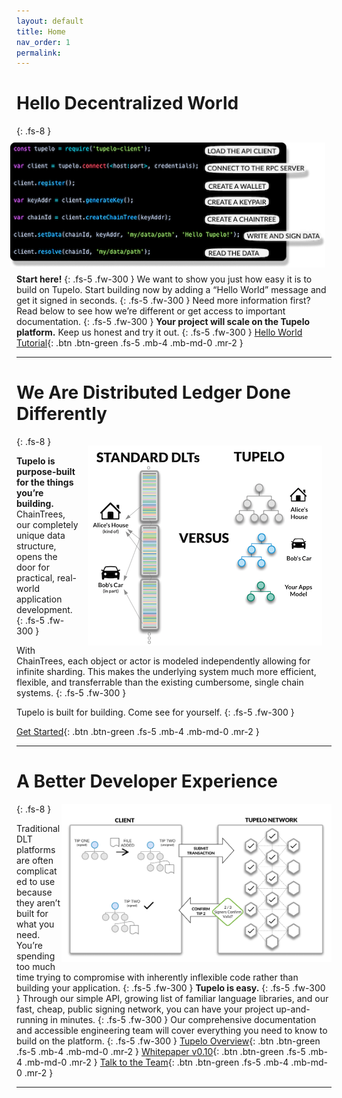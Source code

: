```yaml
---
layout: default
title: Home
nav_order: 1
permalink:
---
```


# Hello Decentralized World
{: .fs-8 }
<img style="float: right; padding:10px;" src="assets/images/helloworldsquare.png">

**Start here!**
{: .fs-5 .fw-300 }
We want to show you just how easy it is to build on Tupelo.
Start building now by adding a “Hello World” message and get it signed in seconds.
{: .fs-5 .fw-300 }
Need more information first?
Read below to see how we’re different or get access to important documentation.
{: .fs-5 .fw-300 }
**Your project will scale on the Tupelo platform.**  Keep us honest and try it out.
{: .fs-5 .fw-300 }
[Hello World Tutorial](/tutorials/hello_world){: .btn .btn-green .fs-5 .mb-4 .mb-md-0 .mr-2 }

***

# We Are Distributed Ledger Done Differently
{: .fs-8 }
<img style="float: right; width:375px;height:320px; padding: 15px;" src="assets/images/howistupelodifferent.png">

**Tupelo is purpose-built for the things you’re building.**
ChainTrees, our completely unique data structure, opens the door for practical,
real-world application development.
{: .fs-5 .fw-300 }

With ChainTrees, each object or actor is modeled independently allowing for
infinite sharding. This makes the underlying system much more efficient,
flexible, and transferrable than the existing cumbersome, single chain systems.
{: .fs-5 .fw-300 }

Tupelo is built for building. Come see for yourself.
{: .fs-5 .fw-300 }

[Get Started](/tutorials/hello_world){: .btn .btn-green .fs-5 .mb-4 .mb-md-0 .mr-2 }

***

# A Better Developer Experience
{: .fs-8 }
<img style="float: right; width:430;height:253px; padding: 5;" src="assets/images/litepaper-illustration4.png">

Traditional DLT platforms are often complicated to use because they aren’t built
for what you need. You’re spending too much time trying to compromise with
inherently inflexible code rather than building your application.
{: .fs-5 .fw-300 }
**Tupelo is easy.**
{: .fs-5 .fw-300 }
Through our simple API, growing list of familiar language libraries, and our
fast, cheap, public signing network, you can have your project up-and-running
in minutes.
{: .fs-5 .fw-300 }
Our comprehensive documentation and accessible engineering team will cover
everything you need to know to build on the platform.
{: .fs-5 .fw-300 }
[Tupelo Overview](docs/litepaper){: .btn .btn-green .fs-5 .mb-4 .mb-md-0 .mr-2 }
[Whitepaper v0.10](docs/whitepaper){: .btn .btn-green .fs-5 .mb-4 .mb-md-0 .mr-2 }
[Talk to the Team](https://t.me/joinchat/IhpojEWjbW9Y7_H81Y7rAA){: .btn .btn-green .fs-5 .mb-4 .mb-md-0 .mr-2 }

***
